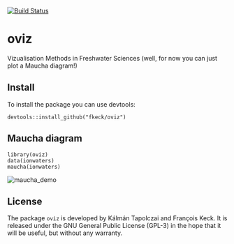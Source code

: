 
[![Build Status](https://travis-ci.org/fkeck/oviz.svg?branch=master)](https://travis-ci.org/fkeck/oviz)

# oviz
Vizualisation Methods in Freshwater Sciences (well, for now you can just plot a Maucha diagram!)

## Install

To install the package you can use devtools:

    devtools::install_github("fkeck/oviz")
    
    
## Maucha diagram
    library(oviz)
    data(ionwaters)
    maucha(ionwaters)

![maucha_demo](http://www.pieceofk.fr/wp-content/uploads/2015/09/maucha_demo.png)

## License
The package `oviz` is developed by Kálmán Tapolczai and François Keck. It is released under the GNU General Public License (GPL-3) in the hope that it will be useful, but without any warranty.

